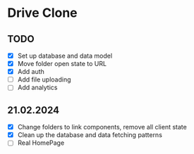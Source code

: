 # Drive Clone

## TODO

- [x] Set up database and data model
- [x] Move folder open state to URL
- [x] Add auth
- [ ] Add file uploading
- [ ] Add analytics

## 21.02.2024

- [x] Change folders to link components, remove all client state
- [x] Clean up the database and data fetching patterns
- [ ] Real HomePage
